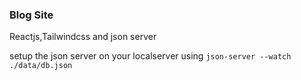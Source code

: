 ### Blog Site
Reactjs,Tailwindcss and json server

setup the json server on your localserver using `json-server --watch ./data/db.json`
